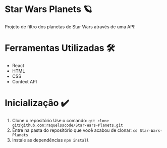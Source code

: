 # Star Wars Planets :ringed_planet: 

Projeto de filtro dos planetas de Star Wars através de uma API!

# Ferramentas Utilizadas :hammer_and_wrench:

- React
- HTML
- CSS
- Context API

# Inicialização :heavy_check_mark:

1. Clone o repositório
Use o comando: 
```git clone git@github.com:raquelsscode/Star-Wars-Planets.git```
2. Entre na pasta do repositório que você acabou de clonar:
```cd Star-Wars-Planets```
3. Instale as dependências
```npm install```

